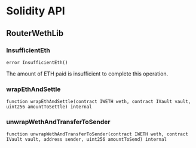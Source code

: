 # Solidity API

## RouterWethLib

### InsufficientEth

```solidity
error InsufficientEth()
```

The amount of ETH paid is insufficient to complete this operation.

### wrapEthAndSettle

```solidity
function wrapEthAndSettle(contract IWETH weth, contract IVault vault, uint256 amountToSettle) internal
```

### unwrapWethAndTransferToSender

```solidity
function unwrapWethAndTransferToSender(contract IWETH weth, contract IVault vault, address sender, uint256 amountToSend) internal
```

